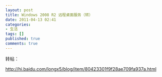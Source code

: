 ```yaml
---
layout: post
title: Windows 2008 R2 远程桌面服务（转）
date: 2011-04-13 02:41
categories:
- 生活
tags: []
published: true
comments: true
---
```

转帖：

<http://hi.baidu.com/longx5/blog/item/80423301f9f28ae709fa937a.html>
